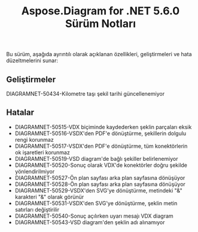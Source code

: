 ﻿---
title: Aspose.Diagram for .NET 5.6.0 Sürüm Notları
type: docs
weight: 40
url: /tr/net/aspose-diagram-for-net-5-6-0-release-notes/
---
Bu sürüm, aşağıda ayrıntılı olarak açıklanan özellikleri, geliştirmeleri ve hata düzeltmelerini sunar:
## **Geliştirmeler**
DIAGRAMNET-50434-Kilometre taşı şekil tarihi güncellenemiyor
## **Hatalar**
- DIAGRAMNET-50515-VDX biçiminde kaydederken şeklin parçaları eksik
- DIAGRAMNET-50516-VSDX'den PDF'e dönüştürme, şekillerin dolgulu rengi korunmaz
- DIAGRAMNET-50517-VSDX'den PDF'e dönüştürme, tüm konektörlerin ok işaretleri korunmaz
- DIAGRAMNET-50519-VSD diagram'de bağlı şekiller belirlenemiyor
- DIAGRAMNET-50520-Sonuç olarak VDX'de konektörler doğru şekilde yönlendirilmiyor
- DIAGRAMNET-50527-Ön plan sayfası arka plan sayfasına dönüşüyor
- DIAGRAMNET-50528-Ön plan sayfası arka plan sayfasına dönüşüyor
- DIAGRAMNET-50529-VSDX'den SVG'ye dönüştürme, metindeki "&" karakteri "&" olarak görünür
- DIAGRAMNET-50531-VSDX'den SVG'ye dönüştürme, şeklin metin satırları değiştirilir
- DIAGRAMNET-50540-Sonuç açılırken uyarı mesajı VDX diagram
- DIAGRAMNET-50543-VSD diagram'den şeklin adı alınamıyor
